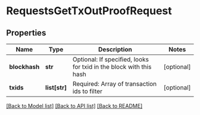 # RequestsGetTxOutProofRequest

## Properties
Name | Type | Description | Notes
------------ | ------------- | ------------- | -------------
**blockhash** | **str** | Optional: If specified, looks for txid in the block with this hash | [optional] 
**txids** | **list[str]** | Required: Array of transaction ids to filter | [optional] 

[[Back to Model list]](../README.md#documentation-for-models) [[Back to API list]](../README.md#documentation-for-api-endpoints) [[Back to README]](../README.md)

